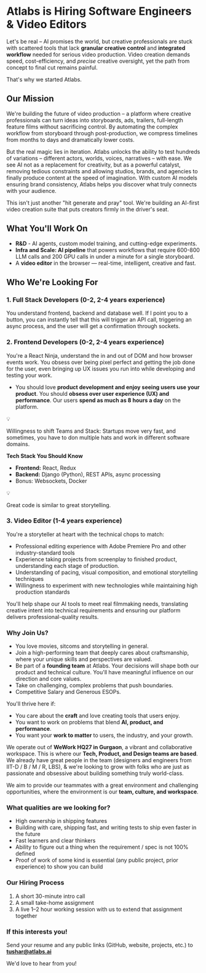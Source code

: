 # Atlabs is Hiring Software Engineers & Video Editors

Let's be real – AI promises the world, but creative professionals are stuck with scattered tools that lack **granular creative control** and **integrated workflow** needed for serious video production. Video creation demands speed, cost-efficiency, and _precise_ creative oversight, yet the path from concept to final cut remains painful.

That's why we started Atlabs.

## Our Mission

We're building the future of video production – a platform where creative professionals can turn ideas into storyboards, ads, trailers, full-length feature films without sacrificing control. By automating the complex workflow from storyboard through post-production, we compress timelines from months to days and dramatically lower costs.

But the real magic lies in iteration. Atlabs unlocks the ability to test hundreds of variations – different actors, worlds, voices, narratives – with ease. We see AI not as a replacement for creativity, but as a powerful catalyst, removing tedious constraints and allowing studios, brands, and agencies to finally produce content at the speed of imagination. With custom AI models ensuring brand consistency, Atlabs helps you discover what truly connects with your audience.

This isn't just another "hit generate and pray" tool. We're building an AI-first video creation suite that puts creators firmly in the driver's seat.

## What You'll Work On

- **R&D** - AI agents, custom model training, and cutting-edge experiments.
- **Infra and Scale: AI pipeline** that powers workflows that require 600-800 LLM calls and 200 GPU calls in under a minute for a single storyboard.
- A **video editor** in the browser — real-time, intelligent, creative and fast.

## Who We're Looking For

### 1. Full Stack Developers (0-2, 2-4 years experience)

You understand frontend, backend and database well. If I point you to a button, you can instantly tell that this will trigger an API call, triggering an async process, and the user will get a confirmation through sockets.

### 2. Frontend Developers (0-2, 2-4 years experience)

You're a React Ninja, understand the in and out of DOM and how browser events work. You obsess over being pixel perfect and getting the job done for the user, even bringing up UX issues you run into while developing and testing your work.

- You should love **product development and enjoy seeing users use your product**. You should **obsess over user experience (UX) and performance**. Our users **spend as much as 8 hours a day** on the platform.

<aside>
💡

Willingness to shift Teams and Stack: Startups move very fast, and sometimes, you have to don multiple hats and work in different software domains.

</aside>

**Tech Stack You Should Know**

- **Frontend:** React, Redux
- **Backend:** Django (Python), REST APIs, async processing
- Bonus: Websockets, Docker

<aside>
💡

Great code is similar to great storytelling.

</aside>

### 3. Video Editor (1-4 years experience)

You're a storyteller at heart with the technical chops to match:

- Professional editing experience with Adobe Premiere Pro and other industry-standard tools
- Experience taking projects from screenplay to finished product, understanding each stage of production.
- Understanding of pacing, visual composition, and emotional storytelling techniques
- Willingness to experiment with new technologies while maintaining high production standards

You'll help shape our AI tools to meet real filmmaking needs, translating creative intent into technical requirements and ensuring our platform delivers professional-quality results.

### Why Join Us?

- You love movies, sitcoms and storytelling in general.
- Join a high-performing team that deeply cares about craftsmanship, where your unique skills and perspectives are valued.
- Be part of a **founding team** at Atlabs. Your decisions will shape both our product and technical culture. You'll have meaningful influence on our direction and core values.
- Take on challenging, complex problems that push boundaries.
- Competitive Salary and Generous ESOPs.

You'll thrive here if:

- You care about the **craft** and love creating tools that users enjoy.
- You want to work on problems that blend **AI, product, and performance**.
- You want your **work to matter** to users, the industry, and your growth.

We operate out of **WeWork HQ27 in Gurgaon**, a vibrant and collaborative workspace. This is where our **Tech, Product, and Design teams are based**. We already have great people in the team (designers and engineers from IIT-D / B / M / R, LBS), & we're looking to grow with folks who are just as passionate and obsessive about building something truly world-class. 

We aim to provide our teammates with a great environment and challenging opportunities, where the environment is our **team, culture, and workspace**.

### What qualities are we looking for?

- High ownership in shipping features
- Building with care, shipping fast, and writing tests to ship even faster in the future
- Fast learners and clear thinkers
- Ability to figure out a thing when the requirement / spec is not 100% defined
- Proof of work of some kind is essential (any public project, prior experience) to show you can build

### Our Hiring Process

1. A short 30-minute intro call
2. A small take-home assignment
3. A live 1–2 hour working session with us to extend that assignment together

### If this interests you!

Send your resume and any public links (GitHub, website, projects, etc.) to [**tushar@atlabs.ai**](mailto:tushar@atlabs.ai)

We'd love to hear from you!
